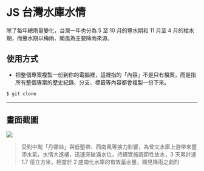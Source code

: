# JS 台灣水庫水情

除了每年總雨量變化，台灣一年也分為 5 至 10 月的豐水期和 11 月至 4 月的枯水期，而豐水期以梅雨、颱風為主要降雨來源。

## 使用方式
- 把整個專案複製一份到你的電腦裡，這裡指的「內容」不是只有檔案，而是指所有整個專案的歷史紀錄、分支、標籤等內容都會複製一份下來。
```sh
$ git clone
```

----

## 畫面截圖
![](https://i.imgur.com/T8qSHVx.png)
>  受到中颱「丹娜絲」與低壓帶、西南風等接力影響，為曾文水庫上游帶來豐沛水氣，水情大進補，迅速突破滿水位，持續實施調節性放水，3 天累計達 1.7 億立方米，相當於 2 座南化水庫的有效蓄水量，顯見降雨之劇烈
